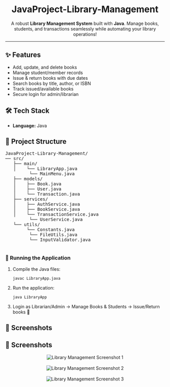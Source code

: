 <h1 align="center"> JavaProject-Library-Management</h1>

<p align="center">
  A robust <b>Library Management System</b> built with <b>Java</b>.  
  Manage books, students, and transactions seamlessly while automating your library operations!
</p>

<hr/>

<h2>✨ Features</h2>
<ul>
  <li> Add, update, and delete books</li>
  <li> Manage student/member records</li>
  <li> Issue & return books with due dates</li>
  <li> Search books by title, author, or ISBN</li>
  <li> Track issued/available books</li>
  <li> Secure login for admin/librarian</li>
</ul>

<h2>🛠️ Tech Stack</h2>
<ul>
  <li><b>Language:</b> Java</li>
</ul>

<h2>📂 Project Structure</h2>

<pre>
JavaProject-Library-Management/
── src/
   ├── main/
   │    └── LibraryApp.java
         └── MainMenu.java
   ├── models/
   │    ├── Book.java
   │    ├── User.java
   │    └── Transaction.java
   ├── services/
   │    ├── AuthService.java
   │    ├── BookService.java
   │    └── TransactionService.java
         └── UserService.java
   └── utils/
        └── Constants.java
         └── FileUtils.java
         └── InputValidator.java

</pre>

<h3>🔹 Running the Application</h3>
<ol>
  <li>Compile the Java files:
    <pre><code>javac LibraryApp.java</code></pre>
  </li>
  <li>Run the application:
    <pre><code>java LibraryApp</code></pre>
  </li>
  <li>Login as Librarian/Admin → Manage Books & Students → Issue/Return books 🎉</li>
</ol>

<h2>📸 Screenshots</h2>
<h2>📸 Screenshots</h2>
<p align="center">
  <img src="https://via.placeholder.com/600x350.png?text=Library+Management+System+Screenshot+1" alt="Library Management Screenshot 1" /><br/><br/>
  <img src="https://via.placeholder.com/600x350.png?text=Library+Management+System+Screenshot+2" alt="Library Management Screenshot 2" /><br/><br/>
  <img src="https://via.placeholder.com/600x350.png?text=Library+Management+System+Screenshot+3" alt="Library Management Screenshot 3" />
</p>

